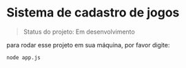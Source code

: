 <h1>Sistema de cadastro de jogos</h1>

> Status do projeto: Em desenvolvimento

para rodar esse projeto em sua máquina, por favor digite:

```
node app.js
```
